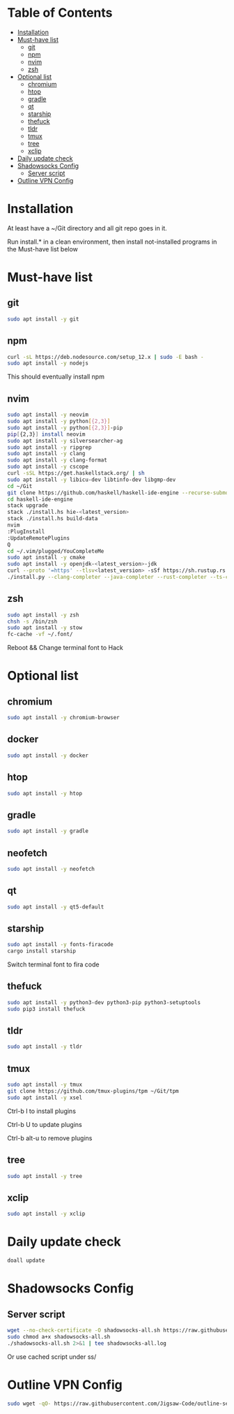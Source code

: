 Table of Contents
=================

   * [Installation](#installation)
   * [Must-have list](#must-have-list)
      * [git](#git)
      * [npm](#npm)
      * [nvim](#nvim)
      * [zsh](#zsh)
   * [Optional list](#optional-list)
      * [chromium](#chromium)
      * [htop](#htop)
      * [gradle](#gradle)
      * [qt](#qt)
      * [starship](#starship)
      * [thefuck](#thefuck)
      * [tldr](#tldr)
      * [tmux](#tmux)
      * [tree](#tree)
      * [xclip](#xclip)
   * [Daily update check](#daily-update-check)
   * [Shadowsocks Config](#shadowsocks-config)
      * [Server script](#server-script)
   * [Outline VPN Config](#outline-vpn-config)

# Installation

At least have a ~/Git directory and all git repo goes in it.

Run install.\* in a clean environment, then install not-installed programs in the Must-have list below

# Must-have list

## git

```sh
sudo apt install -y git
```

## npm

```sh
curl -sL https://deb.nodesource.com/setup_12.x | sudo -E bash -
sudo apt install -y nodejs
```
This should eventually install npm

## nvim

```sh
sudo apt install -y neovim
sudo apt install -y python[{2,3}]
sudo apt install -y python[{2,3}]-pip
pip[{2,3}] install neovim
sudo apt install -y silversearcher-ag
sudo apt install -y ripgrep
sudo apt install -y clang
sudo apt install -y clang-format
sudo apt install -y cscope
curl -sSL https://get.haskellstack.org/ | sh
sudo apt install -y libicu-dev libtinfo-dev libgmp-dev
cd ~/Git
git clone https://github.com/haskell/haskell-ide-engine --recurse-submodules
cd haskell-ide-engine
stack upgrade
stack ./install.hs hie-<latest_version>
stack ./install.hs build-data
nvim
:PlugInstall
:UpdateRemotePlugins
Q
cd ~/.vim/plugged/YouCompleteMe
sudo apt install -y cmake
sudo apt install -y openjdk-<latest_version>-jdk
curl --proto '=https' --tlsv<latest_version> -sSf https://sh.rustup.rs | sh
./install.py --clang-completer --java-completer --rust-completer --ts-completer
```

## zsh

```sh
sudo apt install -y zsh
chsh -s /bin/zsh
sudo apt install -y stow
fc-cache -vf ~/.font/
```
Reboot && Change terminal font to Hack

# Optional list

## chromium

```sh
sudo apt install -y chromium-browser
```

## docker

```sh
sudo apt install -y docker
```

## htop

```sh
sudo apt install -y htop
```

## gradle

```sh
sudo apt install -y gradle
```

## neofetch

```sh
sudo apt install -y neofetch
```

## qt

```sh
sudo apt install -y qt5-default
```

## starship

```sh
sudo apt install -y fonts-firacode
cargo install starship
```
Switch terminal font to fira code

## thefuck

```sh
sudo apt install -y python3-dev python3-pip python3-setuptools
sudo pip3 install thefuck
```

## tldr

```sh
sudo apt install -y tldr
```

## tmux

```sh
sudo apt install -y tmux
git clone https://github.com/tmux-plugins/tpm ~/Git/tpm
sudo apt install -y xsel
```

Ctrl-b I to install plugins

Ctrl-b U to update plugins

Ctrl-b alt-u to remove plugins

## tree

```sh
sudo apt install -y tree
```

## xclip

```sh
sudo apt install -y xclip
```

# Daily update check

```sh
doall update
```

# Shadowsocks Config

## Server script

```sh
wget --no-check-certificate -O shadowsocks-all.sh https://raw.githubusercontent.com/teddysun/shadowsocks_install/master/shadowsocks-all.sh
sudo chmod a+x shadowsocks-all.sh
./shadowsocks-all.sh 2>&1 | tee shadowsocks-all.log
```

Or use cached script under ss/

# Outline VPN Config

```sh
sudo wget -qO- https://raw.githubusercontent.com/Jigsaw-Code/outline-server/master/src/server_manager/install_scripts/install_server.sh | bash
```
